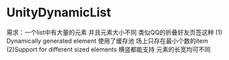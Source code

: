 # UnityDynamicList
需求：一个list中有大量的元素 并且元素大小不同 类似QQ的折叠好友页签这种
(1) Dynamically generated element 
    使用了缓存池 场上只存在最小个数的item
(2)Support for different sized elements
    横竖都能支持 元素的长宽均可不同

